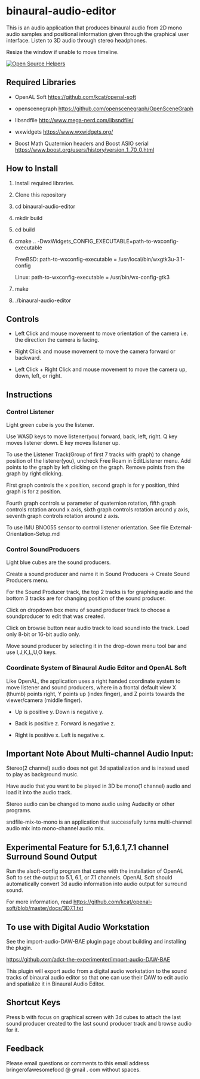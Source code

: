 
# binaural-audio-editor
This is an audio application that produces binaural audio from 2D mono audio samples and positional information given through the graphical user interface. Listen to 3D audio through stereo headphones.

Resize the window if unable to move timeline.

[![Open Source Helpers](https://www.codetriage.com/adct-the-experimenter/binaural-audio-editor/badges/users.svg)](https://www.codetriage.com/adct-the-experimenter/binaural-audio-editor)

## Required Libraries
- OpenAL Soft https://github.com/kcat/openal-soft

- openscenegraph https://github.com/openscenegraph/OpenSceneGraph

- libsndfile http://www.mega-nerd.com/libsndfile/

- wxwidgets https://www.wxwidgets.org/

- Boost Math Quaternion headers and Boost ASIO serial https://www.boost.org/users/history/version_1_70_0.html

## How to Install

1. Install required libraries.
2. Clone this repository
3. cd binaural-audio-editor
4. mkdir build
5. cd build
6. cmake .. -DwxWidgets_CONFIG_EXECUTABLE=path-to-wxconfig-executable
    
    FreeBSD: path-to-wxconfig-executable = /usr/local/bin/wxgtk3u-3.1-config
    
    Linux: path-to-wxconfig-executable = /usr/bin/wx-config-gtk3
7. make
8. ./binaural-audio-editor

## Controls

  - Left Click and mouse movement to move orientation of the camera i.e. the direction the camera is facing.
  
  - Right Click and mouse movement to move the camera forward or backward.
  
  - Left Click + Right Click and mouse movement to move the camera up, down, left, or right.

## Instructions

### Control Listener
  
  Light green cube is you the listener. 
  
  Use WASD keys to move listener(you) forward, back, left, right. Q key moves listener down. E key moves listener up.
  
  To use the Listener Track(Group of first 7 tracks with graph) to change position of the listener(you), uncheck Free Roam in EditListener menu. 
  Add points to the graph by left clicking on the graph. Remove points from the graph by right clicking.
  

  First graph controls the x position, second graph is for y position, third graph is for z position.
  
  
  Fourth graph controls w parameter of quaternion rotation, fifth graph controls rotation around x axis, sixth graph controls rotation around y axis, seventh graph controls rotation around z axis.
  
  To use IMU BNO055 sensor to control listener orientation.
  See file External-Orientation-Setup.md
  
### Control SoundProducers
  
  Light blue cubes are the sound producers.
  
  Create a sound producer and name it in Sound Producers -> Create Sound Producers menu.
  
  For the Sound Producer track, the top 2 tracks is for graphing audio and the bottom 3 tracks are for changing position of the sound producer.
  
  Click on dropdown box menu of sound producer track to choose a soundproducer to edit that was created.
  
  Click on browse button near audio track to load sound into the track. Load only 8-bit or 16-bit audio only.
  
  Move sound producer by selecting it in the drop-down menu tool bar and use I,J,K,L,U,O keys.

### Coordinate System of Binaural Audio Editor and OpenAL Soft
  Like OpenAL, the application uses a right handed coordinate system to move listener and sound producers, where in a frontal default view X (thumb) points right,  Y points up (index finger), and Z points towards the viewer/camera (middle finger). 
  
  - Up is positive y. Down is negative y.
  
  - Back is positive z. Forward is negative z.
  
  - Right is positive x. Left is negative x.

## Important Note About Multi-channel Audio Input:
Stereo(2 channel) audio does not get 3d spatialization and is instead used to play as background music.

Have audio that you want to be played in 3D be mono(1 channel) audio
and load it into the audio track.

Stereo audio can be changed to mono audio using Audacity or other programs.

sndfile-mix-to-mono is an application that successfully turns multi-channel audio mix into mono-channel audio mix.

  
## Experimental Feature for 5.1,6.1,7.1 channel Surround Sound Output
Run the alsoft-config program that came with the installation of OpenAL Soft to
set the output to 5.1, 6.1, or 7.1 channels.
OpenAL Soft should automatically convert 3d audio information into audio output for surround sound.

For more information, read https://github.com/kcat/openal-soft/blob/master/docs/3D7.1.txt 

## To use with Digital Audio Workstation

See the import-audio-DAW-BAE plugin page about building and installing the plugin.

https://github.com/adct-the-experimenter/import-audio-DAW-BAE

This plugin will export audio from a digital audio workstation to the sound tracks of binaural audio editor so that one can use their DAW to edit audio and spatialize it in Binaural Audio Editor.

## Shortcut Keys

Press b with focus on graphical screen with 3d cubes to attach the last sound producer created to the last sound producer track and browse audio for it.


## Feedback 

Please email questions or comments to this email address bringerofawesomefood @ gmail . com without spaces.
